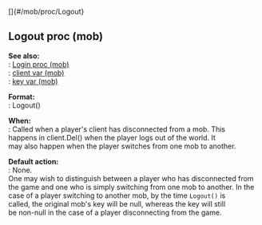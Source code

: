 []{#/mob/proc/Logout}    
## Logout proc (mob)    
**See also:**    
:   [Login proc (mob)](/ref/mob/proc/Login.md)    
:   [client var (mob)](/ref/mob/var/client.md)    
:   [key var (mob)](/ref/mob/var/key.md)    
<!-- -->    
**Format:**    
:   Logout()    
<!-- -->    
**When:**    
:   Called when a player\'s client has disconnected from a mob. This    
    happens in client.Del() when the player logs out of the world. It    
    may also happen when the player switches from one mob to another.    
<!-- -->    
**Default action:**    
:   None.    
One may wish to distinguish between a player who has disconnected from    
the game and one who is simply switching from one mob to another. In the    
case of a player switching to another mob, by the time `Logout()` is    
called, the original mob\'s key will be null, whereas the key will still    
be non-null in the case of a player disconnecting from the game.  